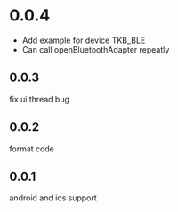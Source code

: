 # 0.0.4

* Add example for device TKB_BLE
* Can call openBluetoothAdapter repeatly

## 0.0.3

fix ui thread bug


## 0.0.2

format code

## 0.0.1

android and ios support




